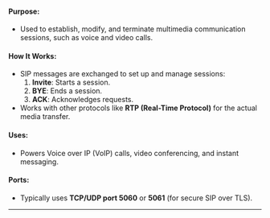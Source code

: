 
#### **Purpose**:

- Used to establish, modify, and terminate multimedia communication sessions, such as voice and video calls.

#### **How It Works**:

- SIP messages are exchanged to set up and manage sessions:
    1. **Invite**: Starts a session.
    2. **BYE**: Ends a session.
    3. **ACK**: Acknowledges requests.
- Works with other protocols like **RTP (Real-Time Protocol)** for the actual media transfer.

#### **Uses**:

- Powers Voice over IP (VoIP) calls, video conferencing, and instant messaging.

#### **Ports**:

- Typically uses **TCP/UDP port 5060** or **5061** (for secure SIP over TLS).

---

